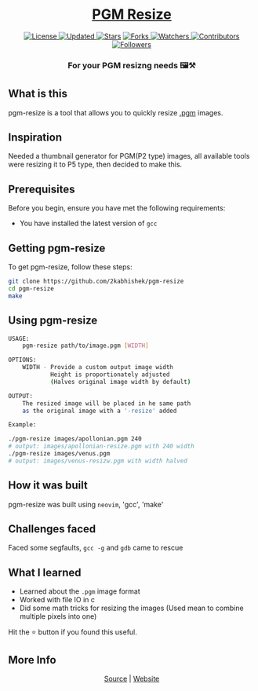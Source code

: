 <div align = "center">

<h1><a href="https://2kabhishek.github.io/pgm-resize">PGM Resize</a></h1>

<a href="https://github.com/2KAbhishek/pgm-resize/blob/main/LICENSE">
<img alt="License" src="https://img.shields.io/github/license/2kabhishek/pgm-resize?style=plastic&color=white&label=License"> </a>

<a href="https://github.com/2KAbhishek/pgm-resize/pulse">
<img alt="Updated" src="https://img.shields.io/github/last-commit/2kabhishek/pgm-resize?style=plastic&color=e30724&label=Updated"> </a>

<a href="https://github.com/2KAbhishek/pgm-resize/stargazers">
<img alt="Stars" src="https://img.shields.io/github/stars/2kabhishek/pgm-resize?style=plastic&color=00d451&label=Stars"></a>

<a href="https://github.com/2KAbhishek/pgm-resize/network/members">
<img alt="Forks" src="https://img.shields.io/github/forks/2kabhishek/pgm-resize?style=plastic&color=1688f0&label=Forks"> </a>

<a href="https://github.com/2KAbhishek/pgm-resize/watchers">
<img alt="Watchers" src="https://img.shields.io/github/watchers/2kabhishek/pgm-resize?style=plastic&color=ff5500&label=Watchers"> </a>

<a href="https://github.com/2KAbhishek/pgm-resize/graphs/contributors">
<img alt="Contributors" src="https://img.shields.io/github/contributors/2kabhishek/pgm-resize?style=plastic&color=f0f&label=Contributors"> </a>

<a href="https://github.com/2KAbhishek?tab=followers">
<img alt="Followers" src="https://img.shields.io/github/followers/2kabhishek?color=222&style=plastic&label=Followers"> </a>

<h3>For your PGM resizng needs 🖼⚒️</h3>

</div>

## What is this

pgm-resize is a tool that allows you to quickly resize [.pgm](http://davis.lbl.gov/Manuals/NETPBM/doc/pgm.html) images.

## Inspiration

Needed a thumbnail generator for PGM(P2 type) images, all available tools were resizing it to P5 type, then decided to make this.

## Prerequisites

Before you begin, ensure you have met the following requirements:

- You have installed the latest version of `gcc`

## Getting pgm-resize

To get pgm-resize, follow these steps:

```bash
git clone https://github.com/2kabhishek/pgm-resize
cd pgm-resize
make
```

## Using pgm-resize

```bash
USAGE:
    pgm-resize path/to/image.pgm [WIDTH]

OPTIONS:
    WIDTH - Provide a custom output image width
            Height is proportionately adjusted
            (Halves original image width by default)

OUTPUT:
    The resized image will be placed in he same path
    as the original image with a '-resize' added

Example:

./pgm-resize images/apollonian.pgm 240
# output: images/apollonian-resize.pgm with 240 width
./pgm-resize images/venus.pgm
# output: images/venus-resizw.pgm with width halved
```

## How it was built

pgm-resize was built using `neovim`, 'gcc', 'make'

## Challenges faced

Faced some segfaults, `gcc -g` and `gdb` came to rescue

## What I learned

- Learned about the `.pgm` image format
- Worked with file IO in c
- Did some math tricks for resizing the images
  (Used mean to combine multiple pixels into one)

Hit the ⭐ button if you found this useful.

## More Info

<div align="center">

<a href="https://github.com/2KAbhishek/pgm-resize">Source</a> | <a href="https://2kabhishek.github.io/pgm-resize">Website</a>

</div>
